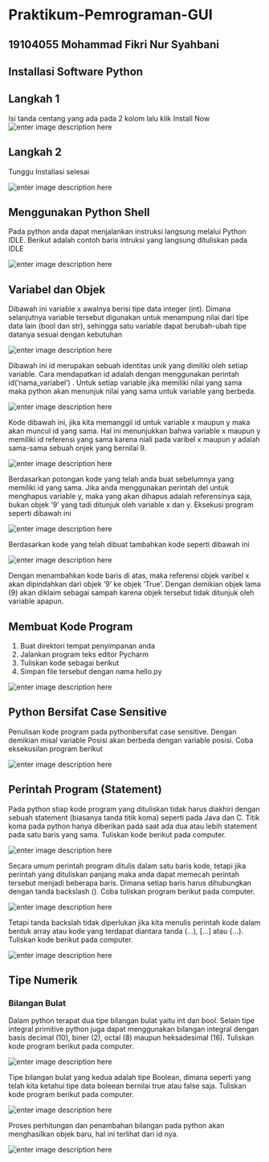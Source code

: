 # Praktikum-Pemrograman-GUI
## 19104055 Mohammad Fikri Nur Syahbani
## Installasi Software Python
## Langkah 1
Isi tanda centang yang ada pada 2 kolom lalu klik Install Now
![enter image description here](https://i.ibb.co/rmt6YWW/11.png)

## Langkah 2
Tunggu Installasi selesai

![enter image description here](https://i.ibb.co/W2yDnKv/22.png)

## Menggunakan Python Shell
Pada python anda dapat menjalankan instruksi langsung melalui Python IDLE.
Berikut adalah contoh baris intruksi yang langsung dituliskan pada IDLE

![enter image description here](https://i.ibb.co/GFSRHGM/6.png)

## Variabel dan Objek
Dibawah ini variable x awalnya berisi tipe data integer (int). Dimana
selanjutnya variable tersebut digunakan untuk menampung nilai dari tipe data lain
(bool dan str), sehingga satu variable dapat berubah-ubah tipe datanya sesuai dengan
kebutuhan

![enter image description here](https://i.ibb.co/RvpFJF5/7.png)

Dibawah ini id merupakan sebuah identitas unik yang dimiliki oleh setiap
variable. Cara mendapatkan id adalah dengan menggunakan perintah
id(‘nama_variabel’) . Untuk setiap variable jika memiliki nilai yang sama maka
python akan menunjuk nilai yang sama untuk variable yang berbeda.

![enter image description here](https://i.ibb.co/bJkp3S2/8.png)

Kode dibawah ini, jika kita memanggil id untuk variable x maupun y maka akan
muncul id yang sama. Hal ini menunjukkan bahwa variable x maupun y memiliki id
referensi yang sama karena niali pada varibel x maupun y adalah sama-sama sebuah
onjek yang bernilai 9.

![enter image description here](https://i.ibb.co/PjBdhmS/9.png)

Berdasarkan potongan kode yang telah anda buat sebelumnya yang memiliki id yang
sama. Jika anda menggunakan perintah del untuk menghapus variable y, maka yang
akan dihapus adalah referensinya saja, bukan objek ‘9’ yang tadi ditunjuk oleh variable x
dan y. Eksekusi program seperti dibawah ini

![enter image description here](https://i.ibb.co/qM6L483/10.png)

Berdasarkan kode yang telah dibuat tambahkan kode seperti dibawah ini

![enter image description here](https://i.ibb.co/zSJLBDf/14.png)

Dengan menambahkan kode baris di atas, maka referensi objek varibel x akan
dipindahkan dari objek ‘9’ ke objek ‘True’. Dengan demikian objek lama (9) akan diklaim
sebagai sampah karena objek tersebut tidak ditunjuk oleh variable apapun.

## Membuat Kode Program

1. Buat direktori tempat penyimpanan anda
2. Jalankan program teks editor Pycharm
3. Tuliskan kode sebagai berikut
4. Simpan file tersebut dengan nama hello.py

![enter image description here](https://i.ibb.co/Zc7cmh2/15.png)

## Python Bersifat Case Sensitive
Penulisan kode program pada pythonbersifat case sensitive. Dengan demikian misal
variable Posisi akan berbeda dengan variable posisi. Coba eksekusilan program
berikut

![enter image description here](https://i.ibb.co/B2ZLW2g/16.png)

## Perintah Program (Statement)

Pada python stiap kode program yang dituliskan tidak harus diakhiri dengan sebuah
statement (biasanya tanda titik koma) seperti pada Java dan C. Titik koma pada python
hanya diberikan pada saat ada dua atau lebih statement pada satu baris yang sama.
Tuliskan kode berikut pada computer.

![enter image description here](https://i.ibb.co/1dLv0qc/17.png)

Secara umum perintah program ditulis dalam satu baris kode, tetapi jika perintah yang
dituliskan panjang maka anda dapat memecah perintah tersebut menjadi beberapa baris.
Dimana setiap baris harus dihubungkan dengan tanda backslash (\). Coba tuliskan
program berikut pada computer.

![enter image description here](https://i.ibb.co/8MM3pyV/18.png)

Tetapi tanda backslah tidak diperlukan jika kita menulis perintah kode dalam bentuk
array atau kode yang terdapat diantara tanda (…), […] atau {…}. Tuliskan kode berikut
pada computer.

![enter image description here](https://i.ibb.co/NprT7W1/19.png)

## Tipe Numerik
### Bilangan Bulat

Dalam python terapat dua tipe bilangan bulat yaitu int dan bool. Selain tipe integral
primitive python juga dapat menggunakan bilangan integral dengan basis decimal
(10), biner (2), octal (8) maupun heksadesimal (16). Tuliskan kode program berikut
pada computer.

![enter image description here](https://i.ibb.co/tCn1XRc/20.png)

Tipe bilangan bulat yang kedua adalah tipe Boolean, dimana seperti yang telah kita
ketahui tipe data boleean bernilai true atau false saja. Tuliskan kode program berikut
pada computer.

![enter image description here](https://i.ibb.co/d7ttZHK/21.png)

Proses perhitungan dan penambahan bilangan pada python akan menghasilkan objek
baru, hal ini terlihat dari id nya.

![enter image description here](https://i.ibb.co/jH2rvp1/23.png)

